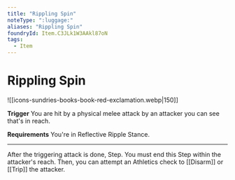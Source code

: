 ```yaml
---
title: "Rippling Spin"
noteType: ":luggage:"
aliases: "Rippling Spin"
foundryId: Item.C3JLk1W3AAkl87oN
tags:
  - Item
---
```


# Rippling Spin
![[icons-sundries-books-book-red-exclamation.webp|150]]

**Trigger** You are hit by a physical melee attack by an attacker you can see that's in reach.

**Requirements** You're in Reflective Ripple Stance.

* * *

After the triggering attack is done, Step. You must end this Step within the attacker's reach. Then, you can attempt an Athletics check to [[Disarm]] or [[Trip]] the attacker.
